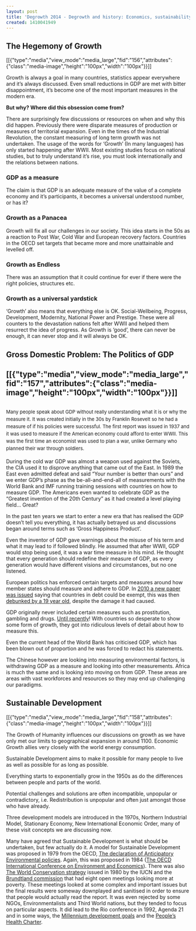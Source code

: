 ```yaml
---
layout: post
title: 'Degrowth 2014 - Degrowth and history: Economics, sustainability, power'
created: 1410041949
---
```

<h2 id="thehegemonyofgrowth">The Hegemony of Growth</h2>

[[{"type":"media","view_mode":"media_large","fid":"156","attributes":{"class":"media-image","height":"100px","width":"100px"}}]]

Growth is always a goal in many countries, statistics appear everywhere and it&rsquo;s always discussed. Even small reductions in GDP are met with bitter disappointment, it&rsquo;s become one of the most important measures in the modern era.

<strong>But why? Where did this obsession come from?</strong>

There are surprisingly few discussions or resources on when and why this did happen. Previously there were disparate measures of production or measures of territorial expansion. Even in the times of the Industrial Revolution, the constant measuring of long term growth was not undertaken. The usage of the words for &lsquo;Growth&rsquo; (In many languages) has only started happening after WWII. Most existing studies focus on national studies, but to truly understand it&rsquo;s rise, you must look internationally and the relations between nations.<h3 id="gdpasameasure">GDP as a measure</h3>

The claim is that GDP is an adequate measure of the value of a complete economy and it&rsquo;s participants, it becomes a universal understood number, or has it?<h3 id="growthasapanacea">Growth as a Panacea</h3>

Growth will fix all our challenges in our society. This idea starts in the 50s as a reaction to Post War, Cold War and European recovery factors. Countries in the OECD set targets that became more and more unattainable and levelled off.<h3 id="growthasendless">Growth as Endless</h3>

There was an assumption that it could continue for ever if there were the right policies, structures etc.<h3 id="growthasauniversalyardstick">Growth as a universal yardstick</h3>

&lsquo;Growth&rsquo; also means that everything else is OK. Social-Wellbeing, Progress, Development, Modernity, National Power and Prestige. These were all counters to the devastation nations felt after WWII and helped them resurrect the idea of progress. As Growth is &lsquo;good&rsquo;, there can never be enough, it can never stop and it will always be OK.<h2 id="grossdomesticproblem:thepoliticsofgdp">Gross Domestic Problem: The Politics of GDP</h2><h2>[[{"type":"media","view_mode":"media_large","fid":"157","attributes":{"class":"media-image","height":"100px","width":"100px"}}]]</h2><h2><span style="line-height: 1.538em; font-size: 13px; font-weight: normal;">Many people speak about GDP without really understanding what it is or why the measure it. It was created initially in the 30s by Franklin Rosevelt so he had a measure of if his policies were successful. The first report was issued in 1937 and it was used to measure if the American economy could afford to enter WWII. This was the first time an economist was used to plan a war, unlike Germany who planned their war through soldiers.</span></h2>

During the cold war GDP was almost a weapon used against the Soviets, the CIA used it to disprove anything that came out of the East. In 1989 the East even admitted defeat and said &ldquo;Your number is better than ours&rdquo; and we enter GDP&rsquo;s phase as the be-all-and-end-all of measurements with the World Bank and IMF running training sessions with countries on how to measure GDP. The Americans even wanted to celebrate GDP as the &ldquo;Greatest invention of the 20th Century&rdquo; as it had created a level playing field&hellip; Great?

In the past ten years we start to enter a new era that has realised the GDP doesn&rsquo;t tell you everything, it has actually betrayed us and discussions began around terms such as &lsquo;Gross Happiness Product&rsquo;.

Even the inventor of GDP gave warnings about the misuse of his term and what it may lead to if followed blindly. He assumed that after WWII, GDP would stop being used, it was a war time measure in his mind. He thought that every generation should redefine their measure of GDP, as every generation would have different visions and circumstances, but no one listened.

European politics has enforced certain targets and measures around how member states should measure and adhere to GDP. In <a href="http://www.nber.org/papers/w15639" target="_blank">2010 a new paper was issued</a> saying that countries in debt could be exempt, this was then <a href="http://www.bbc.com/news/magazine-22223190" target="_blank">debunked by a 19 year old</a>, despite the damage it had caused.

GDP originally never included certain measures such as prostitution, gambling and drugs. <a href="https://www.google.com/search?q=sex+drugs+and+gdp&amp;ie=utf-8&amp;oe=utf-8&amp;aq=t&amp;gws_rd=ssl" target="_blank">Until recently</a>! With countries so desperate to show some form of growth, they got into ridiculous levels of detail about how to measure this.

Even the current head of the World Bank has criticised GDP, which has been blown out of proportion and he was forced to redact his statements.

The Chinese however are looking into measuring environmental factors, is withdrawing GDP as a measure and looking into other measurements. Africa is much the same and is looking into moving on from GDP. These areas are areas with vast workforces and resources so they may end up challenging our paradigms.<h2 id="sustainabledevelopment">Sustainable Development</h2>

[[{"type":"media","view_mode":"media_large","fid":"158","attributes":{"class":"media-image","height":"100px","width":"100px"}}]]

The Growth of Humanity influences our discussions on growth as we have only met our limits to geographical expansion in around 1100. Economic Growth allies very closely with the world energy consumption.

Sustainable Development aims to make it possible for many people to live as well as possible for as long as possible.

Everything starts to exponentially grow in the 1950s as do the differences between people and parts of the world.

Potential challenges and solutions are often incompatible, unpopular or contradictory, i.e. Redistribution is unpopular and often just amongst those who have already.

Three development models are introduced in the 1970s, Northern Industrial Model, Stationary Economy, New International Economic Order, many of these visit concepts we are discussing now.

Many have agreed that Sustainable Development is what should be undertaken, but few actually do it. A model for Sustainable Development was proposed in 1979 from the OECD, <a href="http://acts.oecd.org/Instruments/ShowInstrumentView.aspx?InstrumentID=67&amp;Lang=en&amp;Book=False" target="_blank">The declaration of Anticipatory Environmental policies</a>. Again, this was proposed in 1984 (<a href="http://acts.oecd.org/Instruments/ShowInstrumentView.aspx?InstrumentID=68&amp;Lang=en&amp;Book=False" target="_blank">The OECD International Conference on Environment and Economics</a>). There was also <a href="https://portals.iucn.org/library/efiles/documents/WCS-004.pdf" target="_blank">The World Conservation strategy</a> issued in 1980 by the IUCN and the <a href="http://en.wikipedia.org/wiki/Brundtland_Commission" target="_blank">Brundtland commission</a> that had eight open meetings looking more at poverty. These meetings looked at some complex and important issues but the final results were someway downplayed and sanitised in order to ensure that people would actually read the report. It was even rejected by some NGOs, Environmentalists and Third World nations, but they tended to focus on particular aspects. It did lead to the Rio conference in 1992, Agenda 21 and in some ways, the <a href="http://www.un.org/millenniumgoals/" target="_blank">Millennium development goals</a> and the <a href="http://www.phmovement.org/en/resources/charters/peopleshealth" target="_blank">People&rsquo;s Health Charter</a>.
